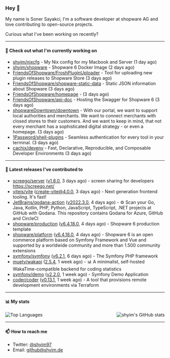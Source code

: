 ### Hey 👋

My name is Soner Sayakci, I'm a software developer at shopware AG and love contributing to open-source projects.

Curious what I've been working on recently?

---

#### 👷 Check out what I'm currently working on

- [shyim/nixcfg](https://github.com/shyim/nixcfg) - My Nix config for my Macbook and Server (1 day ago)
- [shyim/shopware](https://github.com/shyim/shopware) - Shopware 6 Docker Image (2 days ago)
- [FriendsOfShopware/FroshPluginUploader](https://github.com/FriendsOfShopware/FroshPluginUploader) - Tool for uploading new plugin releases to Shopware Store (3 days ago)
- [FriendsOfShopware/shopware-static-data](https://github.com/FriendsOfShopware/shopware-static-data) - Static JSON information about Shopware (3 days ago)
- [FriendsOfShopware/homepage](https://github.com/FriendsOfShopware/homepage) -  (3 days ago)
- [FriendsOfShopware/api-doc](https://github.com/FriendsOfShopware/api-doc) - Hosting the Swagger for Shopware 6 (3 days ago)
- [shopwareDowntown/downtown](https://github.com/shopwareDowntown/downtown) - With our portal, we want to support local authorities and merchants. We want to connect merchants with closed stores to their customers. And we want to keep in mind, that not every merchant has a sophisticated digital strategy - or even a homepage. (3 days ago)
- [1Password/shell-plugins](https://github.com/1Password/shell-plugins) - Seamless authentication for every tool in your terminal. (3 days ago)
- [cachix/devenv](https://github.com/cachix/devenv) - Fast, Declarative, Reproducible, and Composable Developer Environments (3 days ago)

---

#### 🔭 Latest releases I've contributed to

- [screego/server](https://github.com/screego/server) ([v1.8.0](https://github.com/screego/server/releases/tag/v1.8.0), 3 days ago) - screen sharing for developers https://screego.net/
- [vitejs/vite](https://github.com/vitejs/vite) ([create-vite@4.0.0](https://github.com/vitejs/vite/releases/tag/create-vite%404.0.0), 3 days ago) - Next generation frontend tooling. It&#39;s fast!
- [JetBrains/qodana-action](https://github.com/JetBrains/qodana-action) ([v2022.3.0](https://github.com/JetBrains/qodana-action/releases/tag/v2022.3.0), 4 days ago) - ⚙️ Scan your Go, Java, Kotlin, PHP, Python, JavaScript, TypeScript, .NET projects at GitHub with Qodana. This repository contains Qodana for Azure, GitHub and CircleCI
- [shopware/production](https://github.com/shopware/production) ([v6.4.18.0](https://github.com/shopware/production/releases/tag/v6.4.18.0), 4 days ago) - Shopware 6 production template
- [shopware/platform](https://github.com/shopware/platform) ([v6.4.18.0](https://github.com/shopware/platform/releases/tag/v6.4.18.0), 4 days ago) - Shopware 6 is an open commerce platform based on Symfony Framework and Vue and supported by a worldwide community and more than 1.500 community extensions
- [symfony/symfony](https://github.com/symfony/symfony) ([v6.2.1](https://github.com/symfony/symfony/releases/tag/v6.2.1), 6 days ago) - The Symfony PHP framework
- [muety/wakapi](https://github.com/muety/wakapi) ([2.5.4](https://github.com/muety/wakapi/releases/tag/2.5.4), 1 week ago) - 📊 A minimalist, self-hosted WakaTime-compatible backend for coding statistics
- [symfony/demo](https://github.com/symfony/demo) ([v2.2.0](https://github.com/symfony/demo/releases/tag/v2.2.0), 1 week ago) - Symfony Demo Application
- [coder/coder](https://github.com/coder/coder) ([v0.13.1](https://github.com/coder/coder/releases/tag/v0.13.1), 1 week ago) - A tool that provisions remote development environments via Terraform

---

#### 📊 My stats

<img align="right" alt="shyim's GitHub stats" src="https://github-readme-stats.vercel.app/api?username=shyim&count_private=1&show_icons=true&" />

![Top Languages](https://github-readme-stats.vercel.app/api/top-langs/?username=shyim)

---

#### 📫 How to reach me

- Twitter: [@shyim97](https://twitter.com/shyim97)
- Email: [github@shyim.de](mailto://github@shyim.de)
